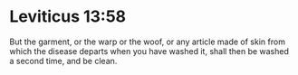 # Leviticus 13:58

But the garment, or the warp or the woof, or any article made of skin from which the disease departs when you have washed it, shall then be washed a second time, and be clean.
